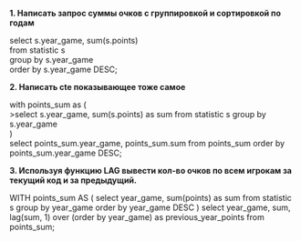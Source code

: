 **1. Написать запрос суммы очков с группировкой и сортировкой по годам**

select s.year_game, sum(s.points)  
from statistic s  
group by s.year_game  
order by s.year_game DESC; 

**2. Написать cte показывающее тоже самое**

with points_sum as (  
    >select s.year_game, sum(s.points) as sum from statistic s group by s.year_game  
)  
select points_sum.year_game, points_sum.sum from points_sum order by points_sum.year_game DESC;

**3. Используя функцию LAG вывести кол-во очков по всем игрокам за текущий код и за предыдущий.**

WITH points_sum AS (
	select year_game, sum(points) as sum from statistic s group by year_game order by year_game DESC
) 
select year_game, sum, lag(sum, 1) over (order by year_game) as previous_year_points from points_sum;
